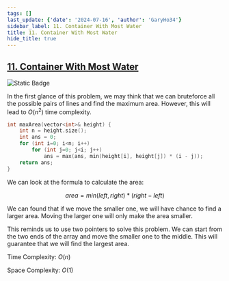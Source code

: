 ```yaml
---
tags: []
last_update: {'date': '2024-07-16', 'author': 'GaryHo34'}
sidebar_label: 11. Container With Most Water
title: 11. Container With Most Water
hide_title: true
---
```


## [11. Container With Most Water](https://leetcode.com/problems/container-with-most-water)

![Static Badge](https://img.shields.io/badge/Hard-No_rating-red?style=flat-square)

In the first glance of this problem, we may think that we can bruteforce all the possible pairs of lines and find the maximum area. However, this will lead to $O(n^2)$ time complexity.

```cpp
int maxArea(vector<int>& height) {
    int n = height.size();
    int ans = 0;
    for (int i=0; i<n; i++)
        for (int j=0; j<i; j++)
            ans = max(ans, min(height[i], height[j]) * (i - j));
    return ans;
}
```

We can look at the formula to calculate the area:

$$area = min( left , right ) * (right - left)$$

We can found that if we move the smaller one, we will have chance to find a larger area. Moving the larger one will only make the area smaller.

This reminds us to use two pointers to solve this problem. We can start from the two ends of the array and move the smaller one to the middle. This will guarantee that we will find the largest area.


Time Complexity: $O(n)$

Space Complexity: $O(1)$